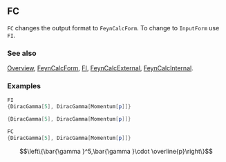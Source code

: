 ## FC

`FC` changes the output format to `FeynCalcForm`. To change to `InputForm` use `FI`.

### See also

[Overview](Extra/FeynCalc.md), [FeynCalcForm](FeynCalcForm.md), [FI](FI.md), [FeynCalcExternal](FeynCalcExternal.md), [FeynCalcInternal](FeynCalcInternal.md).

### Examples

```mathematica
FI
{DiracGamma[5], DiracGamma[Momentum[p]]}
```

```mathematica
{DiracGamma[5], DiracGamma[Momentum[p]]}
```

```mathematica
FC
{DiracGamma[5], DiracGamma[Momentum[p]]}
```

$$\left\{\bar{\gamma }^5,\bar{\gamma }\cdot \overline{p}\right\}$$
